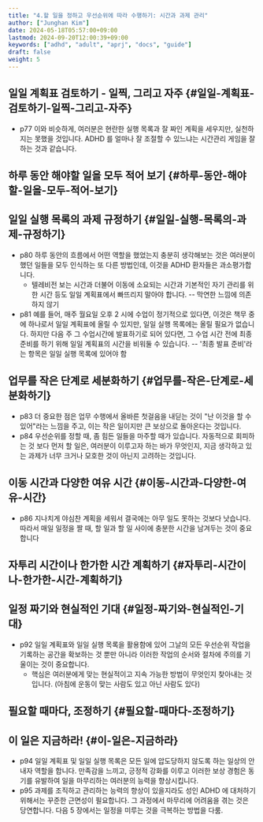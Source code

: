 ```yaml
---
title: "4.할 일을 정하고 우선순위에 따라 수행하기: 시간과 과제 관리"
author: ["Junghan Kim"]
date: 2024-05-18T05:57:00+09:00
lastmod: 2024-09-20T12:00:39+09:00
keywords: ["adhd", "adult", "aprj", "docs", "guide"]
draft: false
weight: 5
---
```


<!--more-->


## 일일 계획표 검토하기 - 일찍, 그리고 자주 {#일일-계획표-검토하기-일찍-그리고-자주}

-   p77 이와 비슷하게, 여러분은 현란한 실행 목록과 잘 짜인 계획을 세우지만, 실천하지는 못했을 것입니다. ADHD 를 얼마나 잘 조절할 수 있느냐는 시간관리 게임을 잘하는 것과 같습니다.


## 하루 동안 해야할 일을 모두 적어 보기 {#하루-동안-해야할-일을-모두-적어-보기}


## 일일 실행 목록의 과제 규정하기 {#일일-실행-목록의-과제-규정하기}

-   p80 하루 동안의 흐름에서 어떤 역할을 했었는지 충분히 생각해보는 것은 여러분이 했던 일들을 모두 인식하는 또 다른 방법인데, 이것을 ADHD 환자들은 과소평가합니다.
    -   텔레비전 보는 시간과 더불어 이동에 소요되는 시간과 기본적인 자기 관리를 위한 시간 등도 일일 계획표에서 빠뜨리지 말아야 합니다. -- 막연한 느낌에 의존하지 않기
-   p81 예를 들어, 매주 월요일 오후 2 시에 수업이 정기적으로 있다면, 이것은 책무 중에 하나로서 일일 계획표에 올릴 수 있지만, 일일 실행 목록에는 올릴 필요가 없습니다. 하지만 다음 주 그 수업시간에 발표하기로 되어 있다면, 그 수업 시간 전에 최종 준비를 하기 위해 일일 계획표의 시간을 비워둘 수 있습니다. -- '최종 발표 준비'라는 항목은 일일 실행 목록에 있어야 함


## 업무를 작은 단계로 세분화하기 {#업무를-작은-단계로-세분화하기}

-   p83 더 중요한 점은 업무 수행에서 올바른 첫걸음을 내딛는 것이 "난 이것을 할 수 있어"라는 느낌을 주고, 이는 작은 일이지만 큰 보상으로 돌아온다는 것입니다.
-   p84 우선순위를 정할 때, 좀 힘든 일들을 마주할 때가 있습니다. 자동적으로 회피하는 것 보다 먼저 할 일은, 여러분이 이루고자 하는 바가 무엇인지, 지금 생각하고 있는 과제가 너무 크거나 모호한 것이 아닌지 고려하는 것입니다.


## 이동 시간과 다양한 여유 시간 {#이동-시간과-다양한-여유-시간}

-   p86 지나치게 야심찬 계획을 세워서 결국에는 아무 일도 못하는 것보다 낫습니다. 따라서 매일 일정을 짤 때, 할 일과 할 일 사이에 충분한 시간을 남겨두는 것이 중요합니다


## 자투리 시간이나 한가한 시간 계획하기 {#자투리-시간이나-한가한-시간-계획하기}


## 일정 짜기와 현실적인 기대 {#일정-짜기와-현실적인-기대}

-   p92 일일 계획표와 일일 실행 목록을 활용함에 있어 그날의 모든 우선순위 작업을 기록하는 공간을 확보하는 것 뿐만 아니라 이러한 작업의 순서와 절차에 주의를 기울이는 것이 중요합니다.
    -   핵심은 여러분에게 맞는 현실적이고 지속 가능한 방법이 무엇인지 찾아내는 것입니다. (아침에 운동이 맞는 사람도 있고 아닌 사람도 있다)


## 필요할 때마다, 조정하기 {#필요할-때마다-조정하기}


## 이 일은 지금하라! {#이-일은-지금하라}

-   p94 일일 계획표 및 일일 실행 목록은 모든 일에 압도당하지 않도록 하는 일상의 안내자 역할을 합니다. 만족감을 느끼고, 긍정적 강화를 이루고 이러한 보상 경험은 동기를 유발하여 일을 마무리하는 여러분의 능력을 향상시킵니다.
-   p95 과제를 조직하고 관리하는 능력의 향상이 있을지라도 성인 ADHD 에 대처하기 위해서는 꾸준한 근면성이 필요합니다. 그 과정에서 마무리에 어려움을 겪는 것은 당연합니다. 다음 5 장에서는 일정을 미루는 것을 극복하는 방법을 다룸.
